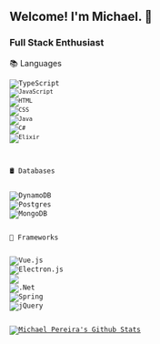 ## Welcome! I'm Michael. 🙂
### Full Stack Enthusiast

📚 Languages  

<code><img alt="TypeScript" src="https://img.shields.io/badge/typescript-%23007ACC.svg?&style=for-the-badge&logo=typescript&logoColor=white"/>
<code><img alt="JavaScript" src="https://img.shields.io/badge/JavaScript-F7DF1E?style=for-the-badge&logo=javascript&logoColor=black" /></code>
<code><img alt="HTML" src="https://img.shields.io/badge/HTML5-E34F26?style=for-the-badge&logo=html5&logoColor=white" /></code>
<code><img alt="CSS" src="https://img.shields.io/badge/CSS3-1572B6?style=for-the-badge&logo=css3&logoColor=white" /></code>
<code><img alt="Java" src="https://img.shields.io/badge/Java-ED8B00?style=for-the-badge&logo=java&logoColor=white" /></code>
<code><img alt="C#" src="https://img.shields.io/badge/c%23-%23239120.svg?&style=for-the-badge&logo=c-sharp&logoColor=white"/></code>
<code><img alt="Elixir" src="https://img.shields.io/badge/elixir-%234B275F.svg?&style=for-the-badge&logo=elixir&logoColor=white"/></code>

🛢 Databases  

<img alt="DynamoDB" src="https://img.shields.io/static/v1?style=for-the-badge&message=Amazon+DynamoDB&color=4053D6&logo=Amazon+DynamoDB&logoColor=FFFFFF&label="/>
<img alt="Postgres" src="https://img.shields.io/badge/postgres-%23316192.svg?&style=for-the-badge&logo=postgresql&logoColor=white"/>
<img alt="MongoDB" src="https://img.shields.io/badge/MongoDB-%234ea94b.svg?&style=for-the-badge&logo=mongodb&logoColor=white"/>

🎨 Frameworks  

<img alt="Vue.js" src="https://img.shields.io/badge/vuejs-%2335495e.svg?&style=for-the-badge&logo=vue.js&logoColor=%234FC08D"/>
<img alt="Electron.js" src="https://img.shields.io/static/v1?style=for-the-badge&message=Electron&color=47848F&logo=Electron&logoColor=FFFFFF&label="/>
<img src="https://img.shields.io/static/v1?label=&message=Bulma&color=white&style=for-the-badge&logo=Bulma&logoColor=&logoWidth=&labelColor=white&link=">
<img alt=".Net" src="https://img.shields.io/badge/.NET-5C2D91?style=for-the-badge&logo=.net&logoColor=white"/>
<img alt="Spring" src="https://img.shields.io/badge/spring-%236DB33F.svg?&style=for-the-badge&logo=spring&logoColor=white"/>
<img alt="jQuery" src="https://img.shields.io/badge/jquery-%230769AD.svg?&style=for-the-badge&logo=jquery&logoColor=white"/>

[![Michael Pereira's Github Stats](https://github-readme-stats.vercel.app/api?username=Mwpereira&show_icons=true&theme=tokyonight)](https://github.com/anuraghazra/github-readme-stats)
<!--
**Mwpereira/Mwpereira** is a ✨ _special_ ✨ repository because its `README.md` (this file) appears on your GitHub profile.

-->

